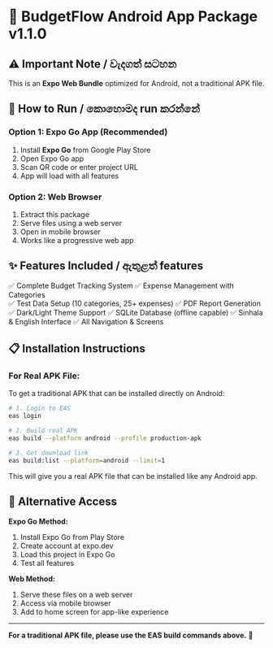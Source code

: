 # 📱 BudgetFlow Android App Package v1.1.0

## ⚠️ Important Note / වැදගත් සටහන

This is an **Expo Web Bundle** optimized for Android, not a traditional APK file. 

## 🚀 How to Run / කොහොමද run කරන්නේ

### Option 1: Expo Go App (Recommended)
1. Install **Expo Go** from Google Play Store
2. Open Expo Go app
3. Scan QR code or enter project URL
4. App will load with all features

### Option 2: Web Browser
1. Extract this package
2. Serve files using a web server
3. Open in mobile browser
4. Works like a progressive web app

## ✨ Features Included / ඇතුළත් features

✅ Complete Budget Tracking System
✅ Expense Management with Categories  
✅ Test Data Setup (10 categories, 25+ expenses)
✅ PDF Report Generation
✅ Dark/Light Theme Support
✅ SQLite Database (offline capable)
✅ Sinhala & English Interface
✅ All Navigation & Screens

## 📋 Installation Instructions

### For Real APK File:
To get a traditional APK that can be installed directly on Android:

```bash
# 1. Login to EAS
eas login

# 2. Build real APK
eas build --platform android --profile production-apk

# 3. Get download link
eas build:list --platform=android --limit=1
```

This will give you a real APK file that can be installed like any Android app.

## 🔗 Alternative Access

**Expo Go Method:**
1. Install Expo Go from Play Store
2. Create account at expo.dev
3. Load this project in Expo Go
4. Test all features

**Web Method:**
1. Serve these files on a web server
2. Access via mobile browser
3. Add to home screen for app-like experience

---

**For a traditional APK file, please use the EAS build commands above.** 🚀